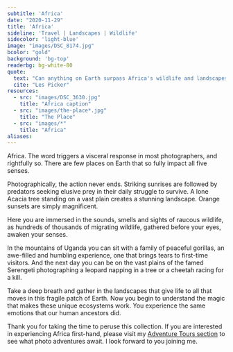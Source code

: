 ```yaml
---
subtitle: 'Africa'
date: "2020-11-29"
title: 'Africa'
sideline: 'Travel | Landscapes | Wildlife'
sidecolor: 'light-blue'
image: "images/DSC_8174.jpg"
bcolor: "gold"
background: 'bg-top'
readerbg: bg-white-80
quote:
  text: "Can anything on Earth surpass Africa's wildlife and landscapes?"
  cite: "Les Picker"
resources:
  - src: "images/DSC_3630.jpg"
    title: "Africa caption"
  - src: "images/the-place*.jpg"
    title: "The Place"
  - src: "images/*"
    title: "Africa"
aliases:
---
```

Africa. The word triggers a visceral response in most photographers, and rightfully so. There are few places on Earth that so fully impact all five senses. 

Photographically, the action never ends. Striking sunrises are followed by predators seeking elusive prey in their daily struggle to survive. A lone Acacia tree standing on a vast plain creates a stunning landscape. Orange sunsets are simply magnificent.  

Here you are immersed in the sounds, smells and sights of raucous wildlife, as hundreds of thousands of migrating wildlife, gathered before your eyes, awaken your senses. 

In the mountains of Uganda you can sit with a family of peaceful gorillas, an awe-filled and humbling experience, one that brings tears to first-time visitors. And the next day you can be on the vast plains of the famed Serengeti photographing a leopard napping in a tree or a cheetah racing for a kill. 

Take a deep breath and gather in the landscapes that give life to all that moves in this fragile patch of Earth. Now you begin to understand the magic that makes these unique ecosystems work.  You experience the same emotions that our human ancestors did. 

Thank you for taking the time to peruse this collection. If you are interested in experiencing Africa first-hand, please visit my [Adventure Tours section](https://lesterpickerphoto.com/types/tour/) to see what photo adventures await. I look forward to you joining me.  